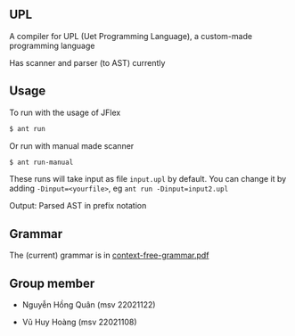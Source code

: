 <h2> UPL </h2>
A compiler for UPL (Uet Programming Language), a custom-made programming language

Has scanner and parser (to AST) currently

<h2>Usage</h2>

To run with the usage of JFlex
```sh
$ ant run
```

Or run with manual made scanner
```sh
$ ant run-manual 
```

These runs will take input as file `input.upl` by default.
You can change it by adding `-Dinput=<yourfile>`, eg `ant run -Dinput=input2.upl`

Output: Parsed AST in prefix notation

<h2>Grammar</h2>

The (current) grammar is in [context-free-grammar.pdf](./context-free-grammar.pdf)

<h2>Group member</h2>

- Nguyễn Hồng Quân (msv 22021122)

- Vũ Huy Hoàng (msv 22021108)
